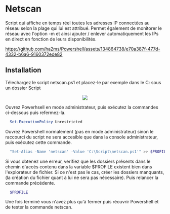# Netscan

Script qui affiche en temps réel toutes les adresses IP connectées au réseau selon la plage qui lui est attribué.
Permet également de monitorer le réseau avec l'option -m et ainsi ajouter / enlever automatiquement les IPs en direct en fonction de leurs disponibilités.

https://github.com/ha2ms/Powershell/assets/134864738/e70a387f-477d-4332-b6a6-9160372ede82


## Installation

Télechargez le script netscan.ps1 et placez-le par exemple dans le C: sous un dossier Script
<p align="center">
    <img src="http://93.90.205.194/github/netscan/netscan_location.png" />
</p>

Ouvrez Powerhsell en mode administrateur, puis exécutez la commandes ci-dessous puis refermez-la.
```Powershell
  Set-ExecutionPolicy Unrestricted
```
Ouvrez Powershell normalement (pas en mode administrateur) sinon le raccourci du script ne sera accesible que dans la console administrateur, puis exécutez cette commande.
```Powershell
  "Set-Alias -Name 'netscan' -Value 'C:\Script\netscan.ps1'" >> $PROFILE
```
Si vous obtenez une erreur, verifiez que les dossiers présents dans le chemin d'accès contenu dans la variable $PROFILE existent bien dans l'explorateur de fichier. Si ce n'est pas le cas, créer les dossiers manquants, (la création du fichier quant à lui ne sera pas nécessaire). Puis relancer la commande précédente.

```Powershell
  $PROFILE
```
Une fois terminé vous n'avez plus qu'à fermer puis réouvrir Powershell et de tester la commande netscan.
